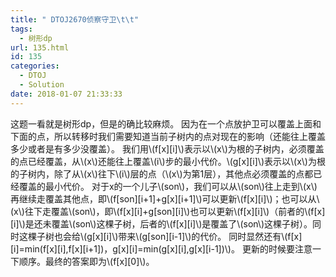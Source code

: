 ```yaml
---
title: " DTOJ2670侦察守卫\t\t"
tags:
  - 树形dp
url: 135.html
id: 135
categories:
  - DTOJ
  - Solution
date: 2018-01-07 21:33:33
---
```


这题一看就是树形dp，但是的确比较麻烦。 因为在一个点放护卫可以覆盖上面和下面的点，所以转移时我们需要知道当前子树内的点对现在的影响（还能往上覆盖多少或者是有多少没覆盖）。 我们用\\(f\[x\]\[i\]\\)表示以\\(x\\)为根的子树内，必须覆盖的点已经覆盖，从\\(x\\)还能往上覆盖\\(i\\)步的最小代价。\\(g\[x\]\[i\]\\)表示以\\(x\\)为根的子树内，除了从\\(x\\)往下\\(i\\)层的点（\\(x\\)为第1层），其他点必须覆盖的点都已经覆盖的最小代价。 对于x的一个儿子\\(son\\)，我们可以从\\(son\\)往上走到\\(x\\)再继续走覆盖其他点，即\\(f\[son\]\[i+1\]+g\[x\]\[i+1\]\\)可以更新\\(f\[x\]\[i\]\\)；也可以从\\(x\\)往下走覆盖\\(son\\)，即\\(f\[x\]\[i\]+g\[son\]\[i\]\\)也可以更新\\(f\[x\]\[i\]\\)（前者的\\(f\[x\]\[i\]\\)是还未覆盖\\(son\\)这棵子树，后者的\\(f\[x\]\[i\]\\)是覆盖了\\(son\\)这棵子树）。同时这棵子树也会给\\(g\[x\]\[i\]\\)带来\\(g\[son\]\[i-1\]\\)的代价。 同时显然还有\\(f\[x\]\[i\]=min(f\[x\]\[i\],f\[x\]\[i+1\])，g\[x\]\[i\]=min(g\[x\]\[i\],g\[x\]\[i-1\])\\)。 更新的时候要注意一下顺序。最终的答案即为\\(f\[x\]\[0\]\\)。